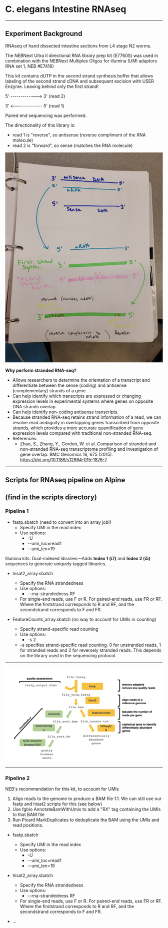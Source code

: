# C. elegans Intestine RNAseq

---
## Experiment Background

RNAseq of hand dissected intestine sections from L4 stage N2 worms.

The NEBNext Ultra II directional RNA library prep kit (E7760S) was used in combination with the NEBNext Multiplex Oligos for illumina (UMI adaptors RNA set 1, NEB #E7416)

This kit contains dUTP in the second strand synthesis buffer that allows labeling of the second strand cDNA and subsequent excision with USER Enzyme. Leaving behind only the first strand! 


5' -------------> 3'  (read 2)

3' <------------- 5'  (read 1)


Paired end sequencing was performed.

The directionality of this library is: 
  - read 1 is "reverse", so antisense (reverse compliment of the RNA molecule) 
  - read 2 is "forward", so sense (matches the RNA molecule)
  
![](RNA_strandedness_scheme.jpg)


**Why perform stranded RNA-seq?**

- Allows researchers to determine the orientation of a transcript and differentiate between the sense (coding) and antisense (complementary) strands of a gene.
- Can help identify which transcripts are expressed or changing expression levels in experimental systems where genes on opposite DNA strands overlap. 
- Can help identify non-coding antisense transcripts.
- Because stranded RNA-seq retains strand information of a read, we can resolve read ambiguity in overlapping genes transcribed from opposite strands, which provides a more accurate quantification of gene expression levels compared with traditional non-stranded RNA-seq.
- References:
  - Zhao, S., Zhang, Y., Gordon, W. et al. Comparison of stranded and non-stranded RNA-seq transcriptome profiling and investigation of gene overlap. BMC Genomics 16, 675 (2015). https://doi.org/10.1186/s12864-015-1876-7


---

## Scripts for RNAseq pipeline on Alpine 

## (find in the scripts directory)

### Pipeline 1

- fastp.sbatch (need to convert into an array job!) 
  - Specify UMI in the read index
  - Use options: 
    - -U 
    - --umi_loc=read1
    - --umi_len=19

Illumina kits: Dual-indexed libraries—Adds **Index 1 (i7)** and **Index 2 (i5)** sequences to generate uniquely tagged libraries.

- hisat2_array.sbatch 
  - Specify the RNA strandedness
  - Use options: 
    - --rna-strandedness RF
  - For single-end reads, use F or R. For paired-end reads, use FR or RF. Where the firststrand corresponds to R and RF, and the secondstrand corresponds to F and FR.

- FeatureCounts_array.sbatch   (no way to account for UMIs in counting) 
  - Specify strand-specific read counting 
  - Use options: 
    - -s 2
  - -s specifies strand-specific read counting. 0 for unstranded reads, 1 for stranded reads and 2 for reversely stranded reads. This depends on the library used in the sequencing protocol.
  
---

![](pipeline.png)

---

### Pipeline 2 

NEB's recommendation for this kit, to account for UMIs

1. Align reads to the genome to produce a BAM file
  1.1. We can still use our fastp and hisat2 scripts for this (see below)
2. Use fgbio AnnotateBamWithUmis to add a "RX" tag containing the UMIs to that BAM file
3. Run Picard MarkDuplicates to deduplicate the BAM using the UMIs and read positions. 


- fastp.sbatch 
  - Specify UMI in the read index
  - Use options: 
    - -U 
    - --umi_loc=read1
    - --umi_len=19 

- hisat2_array.sbatch 
  - Specify the RNA strandedness
  - Use options: 
    - --rna-strandedness RF
  - For single-end reads, use F or R. For paired-end reads, use FR or RF. Where the firststrand corresponds to R and RF, and the secondstrand corresponds to F and FR.

- ... 
